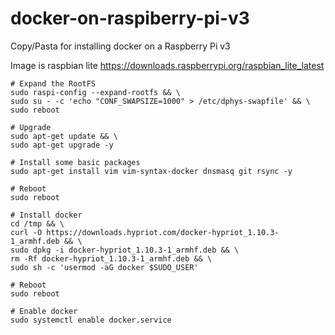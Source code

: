 # docker-on-raspiberry-pi-v3
Copy/Pasta for installing docker on a Raspberry Pi v3

Image is raspbian lite
https://downloads.raspberrypi.org/raspbian_lite_latest

```
# Expand the RootFS
sudo raspi-config --expand-rootfs && \
sudo su - -c 'echo "CONF_SWAPSIZE=1000" > /etc/dphys-swapfile' && \
sudo reboot

# Upgrade
sudo apt-get update && \
sudo apt-get upgrade -y

# Install some basic packages
sudo apt-get install vim vim-syntax-docker dnsmasq git rsync -y

# Reboot
sudo reboot

# Install docker
cd /tmp && \
curl -O https://downloads.hypriot.com/docker-hypriot_1.10.3-1_armhf.deb && \
sudo dpkg -i docker-hypriot_1.10.3-1_armhf.deb && \
rm -Rf docker-hypriot_1.10.3-1_armhf.deb && \
sudo sh -c 'usermod -aG docker $SUDO_USER'

# Reboot
sudo reboot

# Enable docker
sudo systemctl enable docker.service
```
